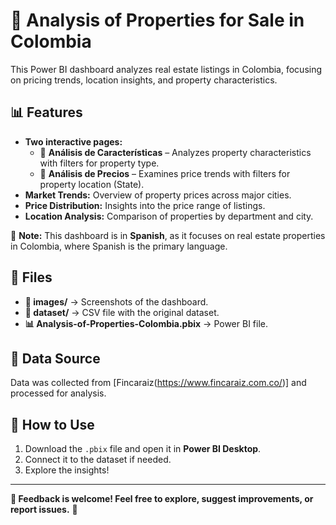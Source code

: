 # 🏡 Analysis of Properties for Sale in Colombia  

This Power BI dashboard analyzes real estate listings in Colombia, focusing on pricing trends, location insights, and property characteristics.  

## 📊 Features  
- **Two interactive pages:**  
  - 📌 **Análisis de Características** – Analyzes property characteristics with filters for property type.  
  - 📌 **Análisis de Precios** – Examines price trends with filters for property location (State).  
- **Market Trends:** Overview of property prices across major cities.  
- **Price Distribution:** Insights into the price range of listings.  
- **Location Analysis:** Comparison of properties by department and city.  

📢 **Note:** This dashboard is in **Spanish**, as it focuses on real estate properties in Colombia, where Spanish is the primary language.  

## 📂 Files  
- **📁 images/** → Screenshots of the dashboard.  
- **📁 dataset/** → CSV file with the original dataset.  
- **📊 Analysis-of-Properties-Colombia.pbix** → Power BI file.  

## 📜 Data Source  
Data was collected from [Fincaraiz(https://www.fincaraiz.com.co/)] and processed for analysis.  

## 🚀 How to Use  
1. Download the `.pbix` file and open it in **Power BI Desktop**.  
2. Connect it to the dataset if needed.  
3. Explore the insights!  

---
**📢 Feedback is welcome! Feel free to explore, suggest improvements, or report issues.** 🚀  
